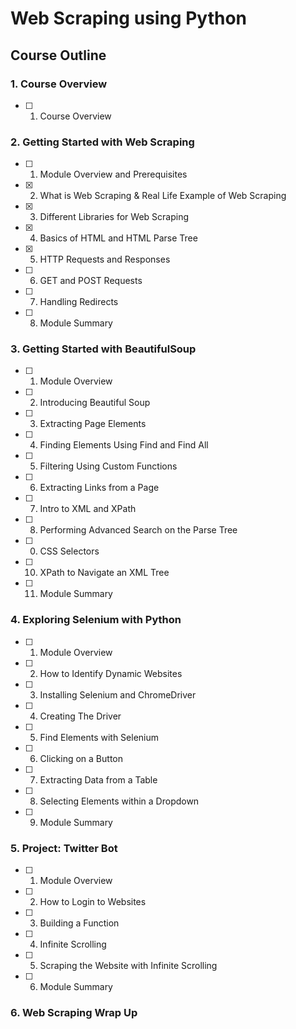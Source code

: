 # Web Scraping using Python
## Course Outline

### 1. Course Overview
- [ ] 1. Course Overview
### 2. Getting Started with Web Scraping
- [ ] 1. Module Overview and Prerequisites
- [x] 2. What is Web Scraping & Real Life Example of Web Scraping
- [x] 3. Different Libraries for Web Scraping 
- [x] 4. Basics of HTML and HTML Parse Tree
- [x] 5. HTTP Requests and Responses
- [ ] 6. GET and POST Requests
- [ ] 7. Handling Redirects
- [ ] 8. Module Summary
### 3. Getting Started with BeautifulSoup
- [ ] 1. Module Overview
- [ ] 2. Introducing Beautiful Soup
- [ ] 3. Extracting Page Elements
- [ ] 4. Finding Elements Using Find and Find All
- [ ] 5. Filtering Using Custom Functions
- [ ] 6. Extracting Links from a Page
- [ ] 7. Intro to XML and XPath
- [ ] 8. Performing Advanced Search on the Parse Tree
- [ ] 0. CSS Selectors
- [ ] 10. XPath to Navigate an XML Tree
- [ ] 11. Module Summary
### 4. Exploring Selenium with Python
- [ ] 1. Module Overview
- [ ] 2. How to Identify Dynamic Websites
- [ ] 3. Installing Selenium and ChromeDriver
- [ ] 4. Creating The Driver
- [ ] 5. Find Elements with Selenium
- [ ] 6. Clicking on a Button
- [ ] 7. Extracting Data from a Table
- [ ] 8. Selecting Elements within a Dropdown
- [ ] 9. Module Summary
### 5. Project: Twitter Bot
- [ ] 1. Module Overview
- [ ] 2. How to Login to Websites
- [ ] 3. Building a Function
- [ ] 4. Infinite Scrolling
- [ ] 5. Scraping the Website with Infinite Scrolling
- [ ] 6. Module Summary
### 6. Web Scraping Wrap Up
